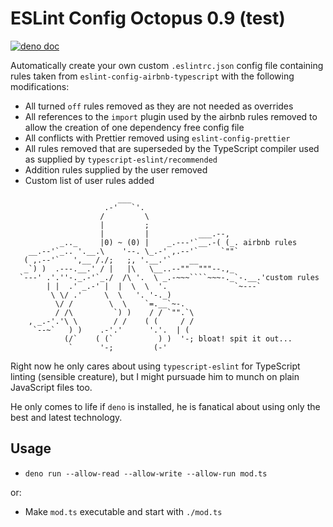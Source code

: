 # ESLint Config Octopus 0.9 (test)

[![deno doc](https://doc.deno.land/badge.svg)](https://doc.deno.land/https/raw.githubusercontent.com/David-Else/eslint-config-octopus/master/mod.ts)

Automatically create your own custom `.eslintrc.json` config file containing rules taken from `eslint-config-airbnb-typescript` with the following modifications:

- All turned `off` rules removed as they are not needed as overrides
- All references to the `import` plugin used by the airbnb rules removed to allow the creation of one dependency free config file
- All conflicts with Prettier removed using `eslint-config-prettier`
- All rules removed that are superseded by the TypeScript compiler used as supplied by `typescript-eslint/recommended`
- Addition rules supplied by the user removed
- Custom list of user rules added

`````
                        ___
                     .-'   `'.
                    /         \
                    |         ;
                    |         |           ___.--,
           _.._     |0) ~ (0) |    _.---'`__.-( (_. airbnb rules
    __.--'`_.. '.__.\    '--. \_.-' ,.--'`     `""`
   ( ,.--'`   ',__ /./;   ;, '.__.'`    __
   _`) )  .---.__.' / |   |\   \__..--""  """--.,_
  `---' .'.''-._.-'`_./  /\ '.  \ _.-~~~````~~~-._`-.__.'custom rules
        | |  .' _.-' |  |  \  \  '.               `~---`
         \ \/ .'     \  \   '. '-._)
          \/ /        \  \    `=.__`~-.
          / /\         `) )    / / `"".`\
    , _.-'.'\ \        / /    ( (     / /
     `--~`   ) )    .-'.'      '.'.  | (
            (/`    ( (`          ) )  '-; bloat! spit it out...
             `      '-;         (-'
`````

Right now he only cares about using `typescript-eslint` for TypeScript linting (sensible creature), but I might pursuade him to munch on plain JavaScript files too.

He only comes to life if `deno` is installed, he is fanatical about using only the best and latest technology.

## Usage

- `deno run --allow-read --allow-write --allow-run mod.ts`

or:

- Make `mod.ts` executable and start with `./mod.ts`
